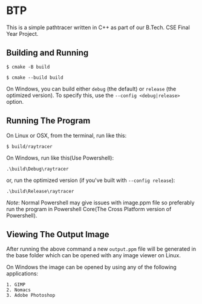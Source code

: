 # BTP

This is a simple pathtracer written in C++ as part of our B.Tech. CSE Final Year Project.

## Building and Running

`$ cmake -B build`

`$ cmake --build build`


On Windows, you can build either `debug` (the default) or `release` (the optimized version). To specify this, use the `--config <debug|release>` option.

## Running The Program
On Linux or OSX, from the terminal, run like this:

`$ build/raytracer`

On Windows, run like this(Use Powershell):

`.\build\Debug\raytracer`

or, run the optimized version (if you've built with `--config release`):

`.\build\Release\raytracer`

*Note*: Normal Powershell may give issues with image.ppm file so preferably run the program in Powershell Core(The Cross Platform version of Powershell).

## Viewing The Output Image
After running the above command a new `output.ppm` file will be generated in the base folder which can be opened with any image viewer on Linux.

On Windows the image can be opened by using any of the following applications:

    1. GIMP
    2. Nomacs
    3. Adobe Photoshop
